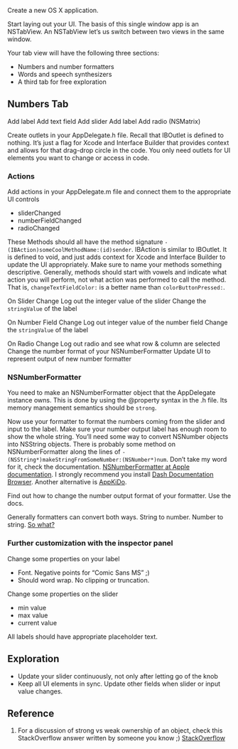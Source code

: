 
Create a new OS X application.

Start laying out your UI. The basis of this single window app is an NSTabView. An NSTabView let’s us switch between two views in the same window.

Your tab view will have the following three sections: 

- Numbers and number formatters
- Words and speech synthesizers
- A third tab for free exploration

## Numbers Tab

Add label
Add text field
Add slider
Add label
Add radio (NSMatrix)

Create outlets in your AppDelegate.h file. Recall that IBOutlet is defined to nothing. It’s just a flag for Xcode and Interface Builder that provides context and allows for that drag-drop circle in the code. You only need outlets for UI elements you want to change or access in code.


### Actions

Add actions in your AppDelegate.m file and connect them to the appropriate UI controls
- sliderChanged
- numberFieldChanged
- radioChanged

These Methods should all have the method signature `- (IBAction)someCoolMethodName:(id)sender`. IBAction is similar to IBOutlet. It is defined to void, and just adds context for Xcode and Interface Builder to update the UI appropriately. Make sure to name your methods something descriptive. Generally, methods should start with vowels and indicate what action you will perform, not what action was performed to call the method. That is, `changeTextFieldColor:` is a better name than `colorButtonPressed:`.

On Slider Change
  Log out the integer value of the slider
  Change the `stringValue` of the label

On Number Field Change
  Log out integer value of the number field
  Change the `stringValue` of the label

On Radio Change
  Log out radio and see what row & column are selected
  Change the number format of your NSNumberFormatter
  Update UI to represent output of new number formatter

### NSNumberFormatter

You need to make an NSNumberFormatter object that the AppDelegate instance owns. This is done by using the @property syntax in the .h file. Its memory management semantics should be `strong`. 

Now use your formatter to format the numbers coming from the slider and input to the label.  Make sure your number output label has enough room to show the whole string. You’ll need some way to convert NSNumber objects into NSString objects. There is probably some method on NSNumberFormatter along the lines of `-(NSString*)makeStringFromSomeNumber:(NSNumber*)num`. Don’t take my word for it, check the  documentation. [NSNumberFormatter at Apple documentation](https://developer.apple.com/library/mac/documentation/cocoa/reference/foundation/classes/NSNumberFormatter_Class/Reference/Reference.html). I strongly recommend you install [Dash Documentation Browser](http://kapeli.com/dash). Another alternative is [AppKiDo](http://appkido.com/).

Find out how to change the number output format of your formatter. Use the docs.

Generally formatters can convert both ways. String to number. Number to string. [So what?](https://www.youtube.com/watch?v=YlyXZG2dupo)


### Further customization with the inspector panel

Change some properties on your label

- Font. Negative points for “Comic Sans MS” ;)
- Should word wrap. No clipping or truncation.

Change some properties on the slider

- min value
- max value
- current value

All labels should have appropriate placeholder text.








## Exploration

- Update your slider continuously, not only after letting go of the knob
- Keep all UI elements in sync. Update other fields when slider or input value changes.


## Reference

1. For a discussion of strong vs weak ownership of an object, check this StackOverflow answer  written by someone you know ;) [StackOverflow](http://stackoverflow.com/questions/11013587/differences-between-strong-and-weak-in-objective-c/18344946#18344946)